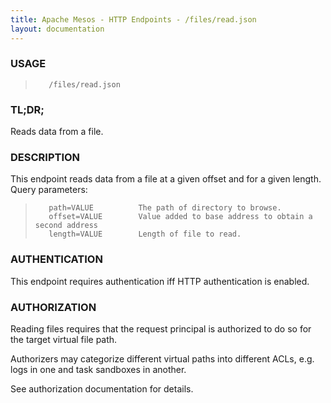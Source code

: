 ```yaml
---
title: Apache Mesos - HTTP Endpoints - /files/read.json
layout: documentation
---
```

<!--- This is an automatically generated file. DO NOT EDIT! --->

### USAGE ###
>        /files/read.json

### TL;DR; ###
Reads data from a file.

### DESCRIPTION ###
This endpoint reads data from a file at a given offset and for
a given length.
Query parameters:

>        path=VALUE          The path of directory to browse.
>        offset=VALUE        Value added to base address to obtain a second address
>        length=VALUE        Length of file to read.


### AUTHENTICATION ###
This endpoint requires authentication iff HTTP authentication is
enabled.

### AUTHORIZATION ###
Reading files requires that the request principal is
authorized to do so for the target virtual file path.

Authorizers may categorize different virtual paths into
different ACLs, e.g. logs in one and task sandboxes in
another.

See authorization documentation for details.
